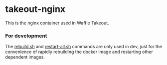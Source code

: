 takeout-nginx
=============

This is the nginx container used in Waffle Takeout.

### For development
The [rebuild.sh](rebuild.sh) and [restart-all.sh](restart-all.sh) commands are only used in dev, just for the convenience of rapidly rebuilding the docker image and restarting other dependent images.
